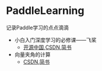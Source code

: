 # PaddleLearning
记录Paddle学习的点点滴滴

* 小白入门深度学习的必修课——飞桨
    * [开源中国](https://my.oschina.net/u/4524051/blog/4263790),[CSDN](https://blog.csdn.net/LuckilyHaveYou/article/details/105912589),[简书](https://www.jianshu.com/p/07eb22ec488b)
* 向量夹角的计算
	* [CSDN](https://blog.csdn.net/LuckilyHaveYou/article/details/105974743),[简书](https://www.jianshu.com/p/f9b012633a46)